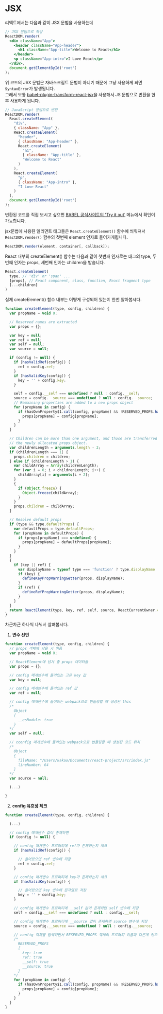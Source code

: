# JSX

리액트에서는 다음과 같이 JSX 문법을 사용하는데

```jsx
// JSX 문법으로 작성
ReactDOM.render(
  <div className="App">
    <header className="App-header">
      <h1 className="App-title">Welcome to React</h1>
    </header>
    <p className="App-intro">I Love React</p>
  </div>,
  document.getElementById('root')
);
```

위 코드의 JSX 문법은 자바스크립트 문법이 아니기 때문에 그냥 사용하게 되면 `SyntaxError`가 발생됩니다.  
그래서 보통 [babel-plugin-transform-react-jsx](https://babeljs.io/docs/en/babel-plugin-transform-react-jsx)을 사용해서 JS 문법으로 변환을 한 후 사용하게 됩니다.  

```jsx
// JavaScript 문법으로 변환
ReactDOM.render(
  React.createElement(
    "div",
    { className: "App" },
    React.createElement(
      "header",
      { className: "App-header" },
      React.createElement(
        "h1",
        { className: "App-title" },
        "Welcome to React"
      )
    ),
    React.createElement(
      "p",
      { className: "App-intro" },
      "I Love React"
    )
  ),
  document.getElementById('root')
);
```

변환된 코드를 직접 보시고 싶으면 [BABEL 공식사이트의 'Try it out'](https://babeljs.io/repl#?babili=false&browsers=&build=&builtIns=false&spec=false&loose=false&code_lz=EoUwhgxgLgIg8gWQHQCcQDsAmIUAoBQABIQDyYCWAboRADZgDODAcmALYgC8ARAIIAO_bgD4ixUgAtw2FDXpNWHHgP4BaKWBkix4yQEY5jFuy59BqqOSi0QIgOohaEAPYdCUZ4VCQoJAPQSeqK6_hoyweIk_IYKJsrm5OhQKM4iAJKEADLOlCBe4ND-_BH-FJTCADRimM4QAK4cSUgA5iBQAKI2jVAAQgCeaZi4AOQpzlDDAJT4kwDcQA&debug=false&forceAllTransforms=false&shippedProposals=false&circleciRepo=&evaluate=false&fileSize=false&timeTravel=false&sourceType=module&lineWrap=true&presets=es2015%2Creact%2Cstage-2&prettier=false&targets=&version=6.26.0&envVersion=) 메뉴에서 확인이 가능합니다.  

jsx문법에 사용된 엘리먼트 태그들은 `React.createElement()` 함수에 씌워져서 `ReactDOM.render()` 함수의 첫번째 element 인자로 들어가게됩니다.  

```js
ReactDOM.render(element, container[, callback]);
```

React 내부의 createElement() 함수는 다음과 같이 첫번째 인자로는 태그의 type, 두번째 인자는 props, 세번째 인자는 children을 받습니다.  

```js
React.createElement(
  type, // 'div' or 'span' ...
  [props], // React component, class, function, React fragment type
  [...children]
)
```

실제 createElement() 함수 내부는 어떻게 구성되어 있는지 한번 알아봅시다.

```js
function createElement(type, config, children) {
  var propName = void 0;

  // Reserved names are extracted
  var props = {};

  var key = null;
  var ref = null;
  var self = null;
  var source = null;

  if (config != null) {
    if (hasValidRef(config)) {
      ref = config.ref;
    }
    if (hasValidKey(config)) {
      key = '' + config.key;
    }

    self = config.__self === undefined ? null : config.__self;
    source = config.__source === undefined ? null : config.__source;
    // Remaining properties are added to a new props object
    for (propName in config) {
      if (hasOwnProperty$1.call(config, propName) && !RESERVED_PROPS.hasOwnProperty(propName)) {
        props[propName] = config[propName];
      }
    }
  }

  // Children can be more than one argument, and those are transferred onto
  // the newly allocated props object.
  var childrenLength = arguments.length - 2;
  if (childrenLength === 1) {
    props.children = children;
  } else if (childrenLength > 1) {
    var childArray = Array(childrenLength);
    for (var i = 0; i < childrenLength; i++) {
      childArray[i] = arguments[i + 2];
    }
    {
      if (Object.freeze) {
        Object.freeze(childArray);
      }
    }
    props.children = childArray;
  }

  // Resolve default props
  if (type && type.defaultProps) {
    var defaultProps = type.defaultProps;
    for (propName in defaultProps) {
      if (props[propName] === undefined) {
        props[propName] = defaultProps[propName];
      }
    }
  }
  {
    if (key || ref) {
      var displayName = typeof type === 'function' ? type.displayName || type.name || 'Unknown' : type;
      if (key) {
        defineKeyPropWarningGetter(props, displayName);
      }
      if (ref) {
        defineRefPropWarningGetter(props, displayName);
      }
    }
  }
  return ReactElement(type, key, ref, self, source, ReactCurrentOwner.current, props);
}
```

차근차근 하나씩 나눠서 살펴봅시다.  

1. **변수 선언**

```js
function createElement(type, config, children) {
  // props 객체에 담을 키 이름
  var propName = void 0;

  // ReactElement에 넘겨 줄 props 데이터들
  var props = {};

  // config 매개변수에 들어있는 고유 key 값
  var key = null;

  // config 매개변수에 들어있는 ref 값
  var ref = null;

  // config 매개변수에 들어있는 webpack으로 번들링할 때 생성된 this
  /*
    Object
    {
      __esModule: true
    }
  */
  var self = null;

  // cconfig 매개변수에 들어있는 webpack으로 번들링할 때 생성된 코드 위치
  /*
    Object
    {
      fileName: "/Users/kakao/Documents/react-project/src/index.js"
      lineNumber: 64
    }
  */
  var source = null;

  (...)

}
```

2. **config 유효성 체크**

```js
function createElement(type, config, children) {

  (...)

  // config 매개변수 값이 존재하면
  if (config != null) {

    // config 매개변수 프로퍼티에 ref가 존재하는지 체크
    if (hasValidRef(config)) {

      // 들어있으면 ref 변수에 저장
      ref = config.ref;
    }

    // config 매개변수 프로퍼티에 key가 존재하는지 체크
    if (hasValidKey(config)) {

      // 들어있으면 key 변수에 문자열로 저장
      key = '' + config.key;
    }

    // config 매개변수 프로퍼티에 __self 값이 존재하면 self 변수에 저장
    self = config.__self === undefined ? null : config.__self;

    // config 매개변수 프로퍼티에 __source 값이 존재하면 source 변수에 저장
    source = config.__source === undefined ? null : config.__source;

    // config 객체를 탐색하면서 RESERVED_PROPS 객체의 프로퍼티 이름과 다른게 있으면 별도로 props 객체에 저장
    /*
      RESERVED_PROPS
      {
        key: true
        ref: true
        __self: true
        __source: true
      }
    */
    for (propName in config) {
      if (hasOwnProperty$1.call(config, propName) && !RESERVED_PROPS.hasOwnProperty(propName)) {
        props[propName] = config[propName];
      }
    }
  }
}
```

